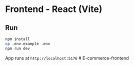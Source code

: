 # Frontend - React (Vite)

## Run
```bash
npm install
cp .env.example .env
npm run dev
```
App runs at `http://localhost:5176`
#   E - c o m m e r c e - f r o n t e n d  
 